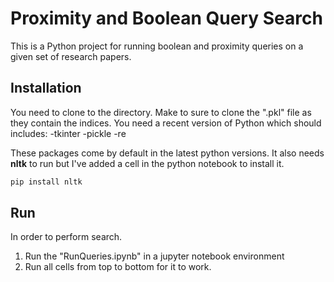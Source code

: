 # Proximity and Boolean Query Search

This is a Python project for running boolean and proximity queries on a given set of research papers.

## Installation
You need to clone to the directory. Make to sure to clone the ".pkl" file as they contain the indices. You need a recent version of Python which should includes:
-tkinter
-pickle
-re

These packages come by default in the latest python versions.
It also needs **nltk** to run but I've added a cell in the python notebook to install it.

```bash
pip install nltk
```

## Run

In order to perform search.
1. Run the "RunQueries.ipynb" in a jupyter notebook environment
1. Run all cells from top to bottom for it to work.
